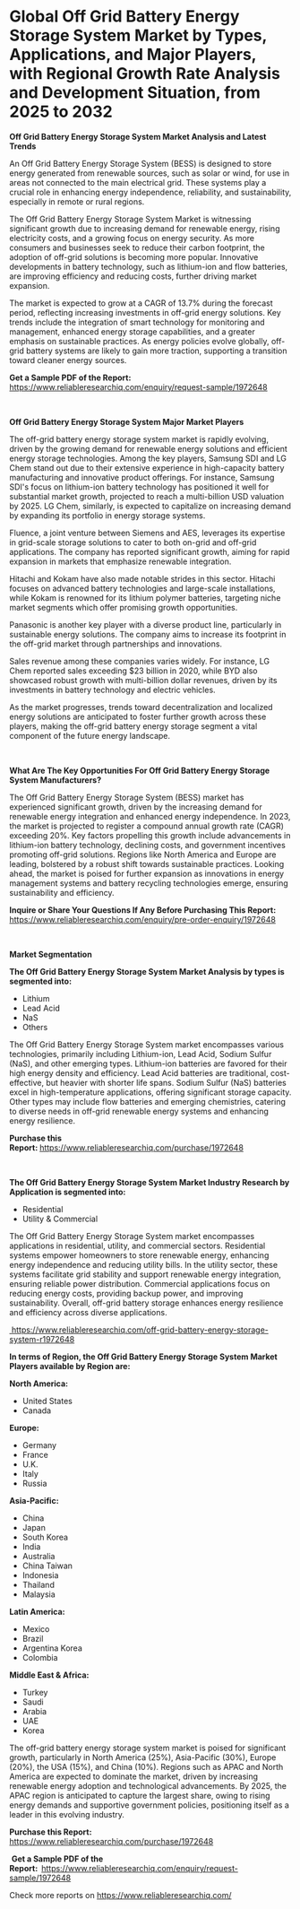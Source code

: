 <p><h1>Global Off Grid Battery Energy Storage System Market by Types, Applications, and Major Players, with Regional Growth Rate Analysis and Development Situation, from 2025 to 2032</h1></p><p><strong>Off Grid Battery Energy Storage System Market Analysis and Latest Trends</strong></p>
<p><p>An Off Grid Battery Energy Storage System (BESS) is designed to store energy generated from renewable sources, such as solar or wind, for use in areas not connected to the main electrical grid. These systems play a crucial role in enhancing energy independence, reliability, and sustainability, especially in remote or rural regions. </p><p>The Off Grid Battery Energy Storage System Market is witnessing significant growth due to increasing demand for renewable energy, rising electricity costs, and a growing focus on energy security. As more consumers and businesses seek to reduce their carbon footprint, the adoption of off-grid solutions is becoming more popular. Innovative developments in battery technology, such as lithium-ion and flow batteries, are improving efficiency and reducing costs, further driving market expansion.</p><p>The market is expected to grow at a CAGR of 13.7% during the forecast period, reflecting increasing investments in off-grid energy solutions. Key trends include the integration of smart technology for monitoring and management, enhanced energy storage capabilities, and a greater emphasis on sustainable practices. As energy policies evolve globally, off-grid battery systems are likely to gain more traction, supporting a transition toward cleaner energy sources.</p></p>
<p><strong>Get a Sample PDF of the Report:&nbsp;</strong> <a href="https://www.reliableresearchiq.com/enquiry/request-sample/1972648?utm_campaign=2144&utm_medium=2&utm_source=Github&utm_content=ia&utm_term=14022025&utm_id=off-grid-battery-energy-storage-system">https://www.reliableresearchiq.com/enquiry/request-sample/1972648</a></p>
<p>&nbsp;</p>
<p><strong>Off Grid Battery Energy Storage System Major Market Players</strong></p>
<p><p>The off-grid battery energy storage system market is rapidly evolving, driven by the growing demand for renewable energy solutions and efficient energy storage technologies. Among the key players, Samsung SDI and LG Chem stand out due to their extensive experience in high-capacity battery manufacturing and innovative product offerings. For instance, Samsung SDI's focus on lithium-ion battery technology has positioned it well for substantial market growth, projected to reach a multi-billion USD valuation by 2025. LG Chem, similarly, is expected to capitalize on increasing demand by expanding its portfolio in energy storage systems.</p><p>Fluence, a joint venture between Siemens and AES, leverages its expertise in grid-scale storage solutions to cater to both on-grid and off-grid applications. The company has reported significant growth, aiming for rapid expansion in markets that emphasize renewable integration.</p><p>Hitachi and Kokam have also made notable strides in this sector. Hitachi focuses on advanced battery technologies and large-scale installations, while Kokam is renowned for its lithium polymer batteries, targeting niche market segments which offer promising growth opportunities.</p><p>Panasonic is another key player with a diverse product line, particularly in sustainable energy solutions. The company aims to increase its footprint in the off-grid market through partnerships and innovations.</p><p>Sales revenue among these companies varies widely. For instance, LG Chem reported sales exceeding $23 billion in 2020, while BYD also showcased robust growth with multi-billion dollar revenues, driven by its investments in battery technology and electric vehicles.</p><p>As the market progresses, trends toward decentralization and localized energy solutions are anticipated to foster further growth across these players, making the off-grid battery energy storage segment a vital component of the future energy landscape.</p></p>
<p>&nbsp;</p>
<p><strong>What Are The Key Opportunities For Off Grid Battery Energy Storage System Manufacturers?</strong></p>
<p><p>The Off Grid Battery Energy Storage System (BESS) market has experienced significant growth, driven by the increasing demand for renewable energy integration and enhanced energy independence. In 2023, the market is projected to register a compound annual growth rate (CAGR) exceeding 20%. Key factors propelling this growth include advancements in lithium-ion battery technology, declining costs, and government incentives promoting off-grid solutions. Regions like North America and Europe are leading, bolstered by a robust shift towards sustainable practices. Looking ahead, the market is poised for further expansion as innovations in energy management systems and battery recycling technologies emerge, ensuring sustainability and efficiency.</p></p>
<p><strong>Inquire or Share Your Questions If Any Before Purchasing This Report:</strong> <a href="https://www.reliableresearchiq.com/enquiry/pre-order-enquiry/1972648?utm_campaign=2144&utm_medium=2&utm_source=Github&utm_content=ia&utm_term=14022025&utm_id=off-grid-battery-energy-storage-system">https://www.reliableresearchiq.com/enquiry/pre-order-enquiry/1972648</a></p>
<p>&nbsp;</p>
<p><strong>Market Segmentation</strong></p>
<p><strong>The Off Grid Battery Energy Storage System Market Analysis by types is segmented into:</strong></p>
<p><ul><li>Lithium</li><li>Lead Acid</li><li>NaS</li><li>Others</li></ul></p>
<p><p>The Off Grid Battery Energy Storage System market encompasses various technologies, primarily including Lithium-ion, Lead Acid, Sodium Sulfur (NaS), and other emerging types. Lithium-ion batteries are favored for their high energy density and efficiency. Lead Acid batteries are traditional, cost-effective, but heavier with shorter life spans. Sodium Sulfur (NaS) batteries excel in high-temperature applications, offering significant storage capacity. Other types may include flow batteries and emerging chemistries, catering to diverse needs in off-grid renewable energy systems and enhancing energy resilience.</p></p>
<p><strong>Purchase this Report:&nbsp;</strong><a href="https://www.reliableresearchiq.com/purchase/1972648?utm_campaign=2144&utm_medium=2&utm_source=Github&utm_content=ia&utm_term=14022025&utm_id=off-grid-battery-energy-storage-system">https://www.reliableresearchiq.com/purchase/1972648</a></p>
<p>&nbsp;</p>
<p><strong>The Off Grid Battery Energy Storage System Market Industry Research by Application is segmented into:</strong></p>
<p><ul><li>Residential</li><li>Utility & Commercial</li></ul></p>
<p><p>The Off Grid Battery Energy Storage System market encompasses applications in residential, utility, and commercial sectors. Residential systems empower homeowners to store renewable energy, enhancing energy independence and reducing utility bills. In the utility sector, these systems facilitate grid stability and support renewable energy integration, ensuring reliable power distribution. Commercial applications focus on reducing energy costs, providing backup power, and improving sustainability. Overall, off-grid battery storage enhances energy resilience and efficiency across diverse applications.</p></p>
<p><a href="https://www.reliableresearchiq.com/off-grid-battery-energy-storage-system-r1972648?utm_campaign=2144&utm_medium=2&utm_source=Github&utm_content=ia&utm_term=14022025&utm_id=off-grid-battery-energy-storage-system">&nbsp;https://www.reliableresearchiq.com/off-grid-battery-energy-storage-system-r1972648</a></p>
<p><strong>In terms of Region, the Off Grid Battery Energy Storage System Market Players available by Region are:</strong></p>
<p>
    <p> <strong> North America: </strong>
        <ul>
            <li>United States</li>
            <li>Canada</li>
        </ul>
        </p> 
    <p> <strong> Europe: </strong>
        <ul>
            <li>Germany</li>
            <li>France</li>
            <li>U.K.</li>
            <li>Italy</li>
            <li>Russia</li>
        </ul>
        </p> 
    <p> <strong> Asia-Pacific: </strong>
        <ul>
            <li>China</li>
            <li>Japan</li>
            <li>South Korea</li>
            <li>India</li>
            <li>Australia</li>
            <li>China Taiwan</li>
            <li>Indonesia</li>
            <li>Thailand</li>
            <li>Malaysia</li>
        </ul>
        </p> 
    <p> <strong> Latin America: </strong>
        <ul>
            <li>Mexico</li>
            <li>Brazil</li>
            <li>Argentina Korea</li>
            <li>Colombia</li>
        </ul>
        </p> 
    <p> <strong> Middle East & Africa: </strong>
        <ul>
            <li>Turkey</li>
            <li>Saudi</li>
            <li>Arabia</li>
            <li>UAE</li>
            <li>Korea</li>
        </ul>
    </p>
    </p>
<p><p>The off-grid battery energy storage system market is poised for significant growth, particularly in North America (25%), Asia-Pacific (30%), Europe (20%), the USA (15%), and China (10%). Regions such as APAC and North America are expected to dominate the market, driven by increasing renewable energy adoption and technological advancements. By 2025, the APAC region is anticipated to capture the largest share, owing to rising energy demands and supportive government policies, positioning itself as a leader in this evolving industry.</p></p>
<p><strong>Purchase this Report: </strong><a href="https://www.reliableresearchiq.com/purchase/1972648?utm_campaign=2144&utm_medium=2&utm_source=Github&utm_content=ia&utm_term=14022025&utm_id=off-grid-battery-energy-storage-system">https://www.reliableresearchiq.com/purchase/1972648</a></p>
<p>&nbsp;<strong>Get a Sample PDF of the Report:&nbsp;&nbsp;</strong><a href="https://www.reliableresearchiq.com/enquiry/request-sample/1972648?utm_campaign=2144&utm_medium=2&utm_source=Github&utm_content=ia&utm_term=14022025&utm_id=off-grid-battery-energy-storage-system">https://www.reliableresearchiq.com/enquiry/request-sample/1972648</a></p>
<p><strong></strong></p>
<p>Check more reports on <a href="https://www.reliableresearchiq.com/?utm_campaign=2144&utm_medium=2&utm_source=Github&utm_content=ia&utm_term=14022025&utm_id=off-grid-battery-energy-storage-system">https://www.reliableresearchiq.com/</a></p>